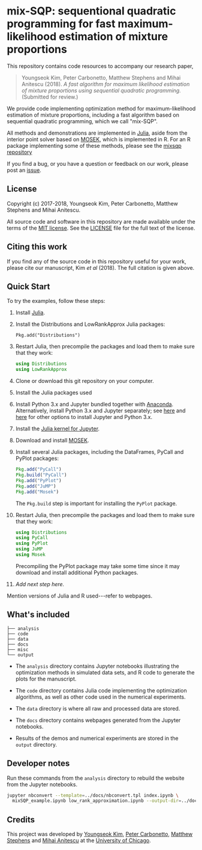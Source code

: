 # mix-SQP: sequentional quadratic programming for fast maximum-likelihood estimation of mixture proportions

This repository contains code resources to accompany our research
paper,

> Youngseok Kim, Peter Carbonetto, Matthew Stephens and Mihai Anitescu
> (2018). *A fast algorithm for maximum likelihood estimation of
> mixture proportions using sequential quadratic programming.*
> (Submitted for review.)

We provide code implementing optimization method for
maximum-likelihood estimation of mixture proportions, including a fast
algorithm based on sequential quadratic programming, which we call
"mix-SQP".

All methods and demonstrations are implemented in [Julia][julia],
aside from the interior point solver based on [MOSEK][mosek], which is
implemented in R. For an R package implementing some of these methods,
please see the [mixsqp repository][mixsqp]

If you find a bug, or you have a question or feedback on our work,
please post an [issue][issues].

## License

Copyright (c) 2017-2018, Youngseok Kim, Peter Carbonetto, Matthew
Stephens and Mihai Anitescu.

All source code and software in this repository are made available
under the terms of the [MIT license][mit-license]. See the
[LICENSE](LICENSE) file for the full text of the license.

## Citing this work

If you find any of the source code in this repository useful for your
work, please cite our manuscript, Kim *et al* (2018). The full
citation is given above.

## Quick Start

To try the examples, follow these steps:

1. Install [Julia](http://julialang.org).

2. Install the Distributions and LowRankApprox Julia packages:

   ```
   Pkg.add("Distributions")
   ```

3. Restart Julia, then precompile the packages and load them to make
   sure that they work:

   ```julia
   using Distributions
   using LowRankApprox
   ```

3. Clone or download this git repository on your computer.

2. Install the Julia packages used 

2. Install Python 3.x and Jupyter bundled together with
   [Anaconda](https://www.anaconda.com). Alternatively, install
   Python 3.x and Jupyter separately; see
   [here](https://jupyter.org/install) and [here](http://python.org)
   for other options to install Jupyter and Python 3.x.

3. Install the [Julia kernel for
   Jupyter](https://github.com/JuliaLang/IJulia.jl).

4. Download and install [MOSEK](https://www.mosek.com).

5. Install several Julia packages, including the DataFrames, PyCall
   and PyPlot packages:

   ```julia
   Pkg.add("PyCall")
   Pkg.build("PyCall")
   Pkg.add("PyPlot")
   Pkg.add("JuMP")
   Pkg.add("Mosek")
   ```

   The `Pkg.build` step is important for installing the `PyPlot`
   package.

6. Restart Julia, then precompile the packages and load them to make
   sure that they work:

   ```julia
   using Distributions
   using PyCall
   using PyPlot
   using JuMP
   using Mosek
   ```

   Precompiling the PyPlot package may take some time since it may
   download and install additional Python packages.

7. *Add next step here.*

Mention versions of Julia and R used---refer to webpages.

## What's included

```
├── analysis
├── code
├── data
├── docs
├── misc
└── output
```

+ The `analysis` directory contains Jupyter notebooks illustrating
  the optimization methods in simulated data sets, and R code to
  generate the plots for the manuscript.

+ The `code` directory contains Julia code implementing the
  optimization algorithms, as well as other code used in the numerical
  experiments.

+ The `data` directory is where all raw and processed data are stored.

+ The `docs` directory contains webpages generated from the Jupyter
  notebooks.

+ Results of the demos and numerical experiments are stored in the
  `output` directory.

## Developer notes

Run these commands from the `analysis` directory to rebuild the
website from the Jupyter notebooks.

```bash
jupyter nbconvert --template=../docs/nbconvert.tpl index.ipynb \
  mixSQP_example.ipynb low_rank_approximation.ipynb --output-dir=../docs
```

## Credits

This project was developed by [Youngseok Kim][youngseok],
[Peter Carbonetto][peter], [Matthew Stephens][matthew] and
[Mihai Anitescu][mihai] at the
[University of Chicago](https://www.uchicago.edu).

[mixsqp]: https://github.com/youngseok-kim/mixsqp
[issues]: https://github.com/stephenslab/mixsqp-paper/issues
[mit-license]: https://opensource.org/licenses/mit-license.html
[youngseok]: https://github.com/youngseok-kim
[peter]: https://pcarbo.github.io
[matthew]: http://stephenslab.uchicago.edu
[mihai]: http://www.mcs.anl.gov/~anitescu
[julia]: http://julialang.org
[mosek]: http://mosek.com
